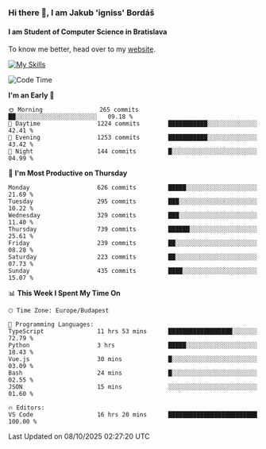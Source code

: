 ### Hi there 👋, I am Jakub 'igniss' Bordáš

#### I am Student of Computer Science in Bratislava
To know me better, head over to my [website](https://bordas.sk).

[![My Skills](https://skillicons.dev/icons?i=js,typescript,html,css,figma,svelte,vue,next,postgresql,nest,express,nodejs)](https://bordas.sk)


<!--START_SECTION:waka-->
![Code Time](http://img.shields.io/badge/Code%20Time-2%2C177%20hrs%207%20mins-blue)

**I'm an Early 🐤** 

```text
🌞 Morning                265 commits         ██░░░░░░░░░░░░░░░░░░░░░░░   09.18 % 
🌆 Daytime                1224 commits        ███████████░░░░░░░░░░░░░░   42.41 % 
🌃 Evening                1253 commits        ███████████░░░░░░░░░░░░░░   43.42 % 
🌙 Night                  144 commits         █░░░░░░░░░░░░░░░░░░░░░░░░   04.99 % 
```
📅 **I'm Most Productive on Thursday** 

```text
Monday                   626 commits         █████░░░░░░░░░░░░░░░░░░░░   21.69 % 
Tuesday                  295 commits         ███░░░░░░░░░░░░░░░░░░░░░░   10.22 % 
Wednesday                329 commits         ███░░░░░░░░░░░░░░░░░░░░░░   11.40 % 
Thursday                 739 commits         ██████░░░░░░░░░░░░░░░░░░░   25.61 % 
Friday                   239 commits         ██░░░░░░░░░░░░░░░░░░░░░░░   08.28 % 
Saturday                 223 commits         ██░░░░░░░░░░░░░░░░░░░░░░░   07.73 % 
Sunday                   435 commits         ████░░░░░░░░░░░░░░░░░░░░░   15.07 % 
```


📊 **This Week I Spent My Time On** 

```text
🕑︎ Time Zone: Europe/Budapest

💬 Programming Languages: 
TypeScript               11 hrs 53 mins      ██████████████████░░░░░░░   72.79 % 
Python                   3 hrs               █████░░░░░░░░░░░░░░░░░░░░   18.43 % 
Vue.js                   30 mins             █░░░░░░░░░░░░░░░░░░░░░░░░   03.09 % 
Bash                     24 mins             █░░░░░░░░░░░░░░░░░░░░░░░░   02.55 % 
JSON                     15 mins             ░░░░░░░░░░░░░░░░░░░░░░░░░   01.60 % 

🔥 Editors: 
VS Code                  16 hrs 20 mins      █████████████████████████   100.00 % 
```


 Last Updated on 08/10/2025 02:27:20 UTC
<!--END_SECTION:waka-->
